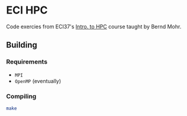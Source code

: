 # ECI HPC

Code exercies from ECI37's [Intro. to HPC](https://eci.dc.uba.ar/cursos-eci/n2-introduction-to-hpc-applications-systems-and-programming-models/) course taught by Bernd Mohr.

## Building

### Requirements

- `MPI`
- `OpenMP` (eventually)

### Compiling

```sh
make
```

